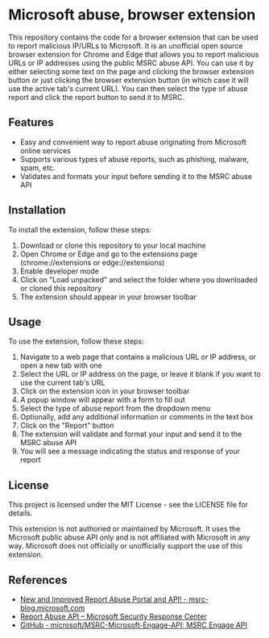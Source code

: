 # Microsoft abuse, browser extension
This repository contains the code for a browser extension that can be used to report malicious IP/URLs to Microsoft. It is an unofficial open source browser extension for Chrome and Edge that allows you to report malicious URLs or IP addresses using the public MSRC abuse API. You can use it by either selecting some text on the page and clicking the browser extension button or just clicking the browser extension button (in which case it will use the active tab's current URL). You can then select the type of abuse report and click the report button to send it to MSRC.

## Features
- Easy and convenient way to report abuse originating from Microsoft online services
- Supports various types of abuse reports, such as phishing, malware, spam, etc.
- Validates and formats your input before sending it to the MSRC abuse API

## Installation
To install the extension, follow these steps:
1. Download or clone this repository to your local machine
1. Open Chrome or Edge and go to the extensions page (chrome://extensions or edge://extensions)
1. Enable developer mode
1. Click on "Load unpacked" and select the folder where you downloaded or cloned this repository
1. The extension should appear in your browser toolbar

## Usage
To use the extension, follow these steps:
1. Navigate to a web page that contains a malicious URL or IP address, or open a new tab with one
1. Select the URL or IP address on the page, or leave it blank if you want to use the current tab's URL
1. Click on the extension icon in your browser toolbar
1. A popup window will appear with a form to fill out
1. Select the type of abuse report from the dropdown menu
1. Optionally, add any additional information or comments in the text box
1. Click on the "Report" button
1. The extension will validate and format your input and send it to the MSRC abuse API
1. You will see a message indicating the status and response of your report

## License
This project is licensed under the MIT License - see the LICENSE file for details.

This extension is not authoried or maintained by Microsoft. It uses the Microsoft public abuse API only and is not affiliated with Microsoft in any way. Microsoft does not officially or unofficially support the use of this extension.

## References
- [New and Improved Report Abuse Portal and API! - msrc-blog.microsoft.com](https://msrc-blog.microsoft.com/2021/02/01/new-and-improved-report-abuse-portal-and-api/)
- [Report Abuse API – Microsoft Security Response Center](https://msrc-blog.microsoft.com/tag/report-abuse-api/)
- [GitHub - microsoft/MSRC-Microsoft-Engage-API: MSRC Engage API](https://github.com/Microsoft/MSRC-Microsoft-Engage-API)
